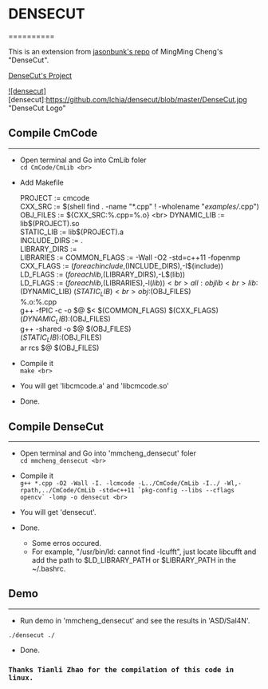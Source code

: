 # DENSECUT
==========

This is an extension from [jasonbunk's repo](https://github.com/jasonbunk/densecut-linux) of MingMing Cheng's "DenseCut". <br>

[DenseCut's Project](http://mmcheng.net/densecut/) <br>

[![densecut]](http://mmcheng.net/densecut/)
[densecut]:https://github.com/lchia/densecut/blob/master/DenseCut.jpg "DenseCut Logo"


## Compile CmCode
----------------- 

*  Open terminal and Go into CmLib foler <br>
``
cd CmCode/CmLib <br>
``

*  Add Makefile <br>

    PROJECT := cmcode <br>
    CXX_SRC := $(shell find . -name "*.cpp" ! -wholename "*examples/*.cpp") <br>
    OBJ_FILES := ${CXX_SRC:%.cpp=%.o} <br>
    DYNAMIC_LIB := lib$(PROJECT).so <br>
    STATIC_LIB := lib$(PROJECT).a <br>
    INCLUDE_DIRS := . <br>
    LIBRARY_DIRS := <br>
    LIBRARIES :=
    COMMON_FLAGS := -Wall -O2 -std=c++11 -fopenmp <br>
    CXX_FLAGS := $(foreach include,$(INCLUDE_DIRS),-I$(include)) <br>
    LD_FLAGS := $(foreach lib,$(LIBRARY_DIRS),-L$(lib)) <br>
    LD_FLAGS := $(foreach lib,$(LIBRARIES),-l$(lib)) <br>
    all:obj lib <br>
    lib:$(DYNAMIC_LIB) $(STATIC_LIB) <br>
    obj:$(OBJ_FILES) <br>
    %.o:%.cpp <br>
        g++ -fPIC -c -o $@ $< $(COMMON_FLAGS) $(CXX_FLAGS) <br>
    $(DYNAMIC_LIB):$(OBJ_FILES) <br>
        g++ -shared -o $@ $(OBJ_FILES) <br>
    $(STATIC_LIB):$(OBJ_FILES) <br>
        ar rcs $@ $(OBJ_FILES) <br>


*  Compile it <br>
``
make <br>
``

*  You will get 'libcmcode.a' and 'libcmcode.so' <br>

*  Done. <br>



## Compile DenseCut <br>
-------------------

*  Open terminal and Go into 'mmcheng_densecut' foler <br>
``
cd mmcheng_densecut <br>
``

*  Compile it <br>
``
g++ *.cpp -O2 -Wall -I. -lcmcode -L../CmCode/CmLib -I../ -Wl,-rpath,../CmCode/CmLib -std=c++11 `pkg-config --libs --cflags opencv` -lomp -o densecut <br>
``

*  You will get 'densecut'. <br>

*  Done. <br>

	* Some erros occured. <br>
	* For example, "/usr/bin/ld: cannot find -lcufft", just locate libcufft and add the path to $LD_LIBRARY_PATH or $LIBRARY_PATH in the ~/.bashrc. <br>


## Demo <br>
-------------------

* Run demo in 'mmcheng_densecut' and see the results in 'ASD/Sal4N'. <br>

``
./densecut ./
``

* Done. <br>


### `Thanks Tianli Zhao for the compilation of this code in linux.` 

